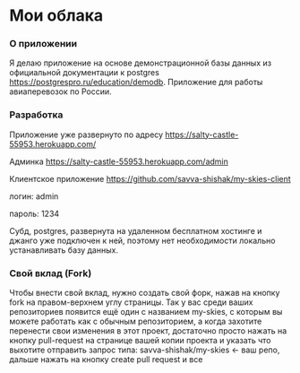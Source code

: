 # Мои облака
### О приложении
Я делаю приложение на основе демонстрационной базы данных из официальной документации к postgres https://postgrespro.ru/education/demodb. Приложение для работы авиаперевозок по России.

### Разработка
Приложение уже развернуто по адресу
https://salty-castle-55953.herokuapp.com/

Админка
https://salty-castle-55953.herokuapp.com/admin

Клиентское приложение
https://github.com/savva-shishak/my-skies-client


логин: admin

пароль: 1234

Субд, postgres, развернута на удаленном бесплатном хостинге и джанго уже подключен к ней, поэтому нет необходимости локально устанавливать базу данных.

### Свой вклад (Fork)
Чтобы внести свой вклад, нужно создать свой форк, нажав на кнопку fork на правом-верхнем углу страницы. Так у вас среди ваших репозиториев появится ещё один с названием my-skies, с которым вы можете работать как с обычным репозиторием, а когда захотите перенести свои изменения в этот проект, достаточно просто нажать на кнопку pull-request на странице вашей копии проекта и указать что выхотите отправить запрос типа:
savva-shishak/my-skies <- ваш репо,
дальше нажать на кнопку create pull request и все
